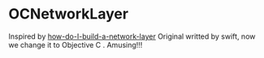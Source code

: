 # OCNetworkLayer


Inspired by [how-do-I-build-a-network-layer](http://szulctomasz.com/how-do-I-build-a-network-layer/)
Original writted by swift, now we change it to Objective C . Amusing!!!
